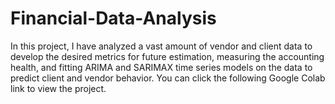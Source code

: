 # Financial-Data-Analysis
In this project, I have analyzed a vast amount of vendor and client data to develop the desired metrics for future estimation, measuring the accounting health, and fitting ARIMA and SARIMAX time series models on the data to predict client and vendor behavior. You can click the following Google Colab link to view the project.

